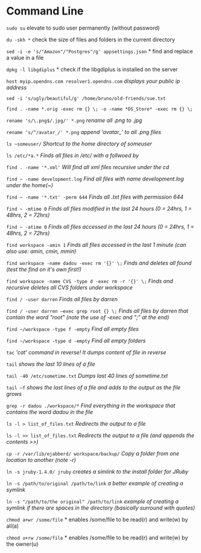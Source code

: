 # Command Line

`sudo su` elevate to sudo user permanently (without password)

`du -skh *` check the size of files and folders in the current directory

`sed -i -e 's/"Amazon"/"Postgres"/g' appsettings.json` * find and replace a value in a file

`dpkg -l libgdiplus` * check if the libgdiplus is installed on the server

`host myip.opendns.com resolver1.opendns.com` *displays your public ip address*

`sed -i 's/ugly/beautiful/g' /home/bruno/old-friends/sue.txt`

`find . -name *.orig -exec rm {} \; -o -name *DS_Store* -exec rm {} \;`

`rename 's/\.png$/.jpg/' *.png`	*rename all .png to .jpg*

`rename 's/^/avatar_/' *.png`	*append 'avatar_' to all .png files*

`ls ~someuser/`	*Shortcut to the home directory of someuser*

`ls /etc/*a.*` 	*Finds all files in /etc/ with a follwoed by*

`find . -name '*.xml'` *Will find all xml files recursive under the cd*

`find ~ -name development.log` 	*Find all files with name development.log under the home(~)*

`find ~ -name '*.txt' -perm 644` *Finds all .txt files with permission 644*

`find ~ -mtime 0`	*Finds all files modified in the last 24 hours (0 = 24hrs, 1 = 48hrs, 2 = 72hrs)*

`find ~ -atime 0`	*Finds all files accessed in the last 24 hours (0 = 24hrs, 1 = 48hrs, 2 = 72hrs)*

`find workspace -amin 1` *Finds all files accessed in the last 1 minute (can also use: amin, cmin, mmin)*

`find workspace -name dadou -exec rm '{}' \;`	*Finds and deletes all found (test the find on it's own first!)*

`find workspace -name CVS -type d -exec rm -r '{}' \;` *Finds and recursive deletes all CVS folders under workspace*

`find / -user darren`	*Finds all files by darren*

`find / -user darren –exec grep root {} \;` *Finds all files by darren that contain the word "root" (note the use of -exec and "\;" at the end)*

`find ~/workspace -type f -empty` *Find all empty files*

`find ~/workspace -type d -empty` *Find all empty folders*

`tac` *'cat' command in reverse! It dumps content of file in reverse*

`tail` 	*shows the last 10 lines of a file*

`tail -40 /etc/sometime.txt` *Dumps last 40 lines of sometime.txt*

`tail –f`	*shows the last lines of a file and adds to the output as the file grows*

`grep -r dadou ./workspace/*` *Find everything in the workspace that contains the word dadou in the file*

`ls -l > list_of_files.txt` *Redirects the output to a file*

`ls -l >> list_of_files.txt` *Redirects the output to a file (and appends the contents >>)*

`cp -r /var/lib/ejabberd/ workspace/backup/` *Copy a folder from one location to another (note -r)*

`ln -s jruby-1.4.0/ jruby` *creates a simlink to the install folder for JRuby*

`ln -s /path/to/original /path/to/link` *a better example of creating a symlink*

`ln -s "/path/to/the original" /path/to/link` *example of creating a symlink if there are spaces in the directory (basically surround with quotes)*

`chmod a+wr /some/file` * enables /some/file to be read(r) and write(w) by all(a)

`chmod u+rw /some/file` * enables /some/file to be read(r) and write(w) by the owner(u)